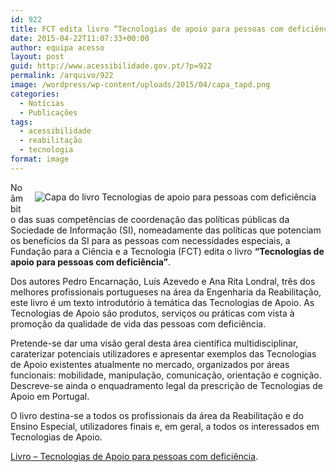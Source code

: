 ```yaml
---
id: 922
title: FCT edita livro “Tecnologias de apoio para pessoas com deficiência”
date: 2015-04-22T11:07:33+00:00
author: equipa acesso
layout: post
guid: http://www.acessibilidade.gov.pt/?p=922
permalink: /arquivo/922
image: /wordpress/wp-content/uploads/2015/04/capa_tapd.png
categories:
  - Notícias
  - Publicações
tags:
  - acessibilidade
  - reabilitação
  - tecnologia
format: image
---
```

<div style="float:right; margin:15px">
  <img src="/image/tec_apoio_fct_capa.png" alt="Capa do livro Tecnologias de apoio para pessoas com deficiência" />
</div>

No âmbito das suas competências de coordenação das políticas públicas da Sociedade de Informação (SI), nomeadamente das políticas que potenciam os benefícios da SI para as pessoas com necessidades especiais, a Fundação para a Ciência e a Tecnologia (FCT) edita o livro **&#8220;Tecnologias de apoio para pessoas com deficiência&#8221;**.

Dos autores Pedro Encarnação, Luís Azevedo e Ana Rita Londral, três dos melhores profissionais portugueses na área da Engenharia da Reabilitação, este livro é um texto introdutório à temática das Tecnologias de Apoio. As Tecnologias de Apoio são produtos, serviços ou práticas com vista à promoção da qualidade de vida das pessoas com deficiência.

Pretende-se dar uma visão geral desta área científica multidisciplinar, caraterizar potenciais utilizadores e apresentar exemplos das Tecnologias de Apoio existentes atualmente no mercado, organizados por áreas funcionais: mobilidade, manipulação, comunicação, orientação e cognição. Descreve-se ainda o enquadramento legal da prescrição de Tecnologias de Apoio em Portugal.

O livro destina-se a todos os profissionais da área da Reabilitação e do Ensino Especial, utilizadores finais e, em geral, a todos os interessados em Tecnologias de Apoio.

[Livro &#8211; Tecnologias de Apoio para pessoas com deficiência](/livros/tapd).